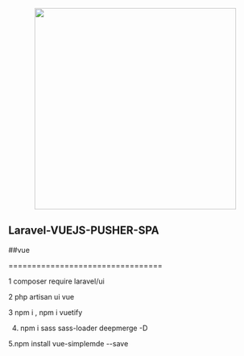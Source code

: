 <p align="center"><a href="https://laravel.com" target="_blank"><img src="https://raw.githubusercontent.com/laravel/art/master/logo-lockup/5%20SVG/2%20CMYK/1%20Full%20Color/laravel-logolockup-cmyk-red.svg" width="400"></a></p>



## Laravel-VUEJS-PUSHER-SPA

   ##vue

=================================
    
1    composer require laravel/ui

2 php artisan ui vue

3 npm i , npm i vuetify

4. npm i sass sass-loader deepmerge -D

5.npm install vue-simplemde --save



